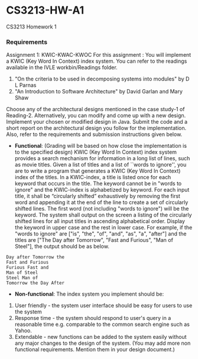 CS3213-HW-A1
============

CS3213 Homework 1

### Requirements

Assignment 1: KWIC-KWAC-KWOC
For this assignment :
You will implement a KWIC (Key Word In Context) index system. You can refer to the readings 
available in the IVLE workbin/Readings folder. 

1. "On the criteria to be used in decomposing systems into modules" by D L Parnas
2. "An Introduction to Software Architecture" by David Garlan and Mary Shaw

Choose any of the architectural designs mentioned in the case study-1 of Reading-2. 
Alternatively, you can modify and come up with a new design. 
Implement your chosen or modified design in Java. 
Submit the code and a short report on the architectural design you follow for the 
implementation.
Also, refer to the requirements and submission instructions given below.


* __Functional__: (Grading will be based on how close the implementation is to the specified design)
KWIC (Key Word In Context) index system provides a search mechanism for information in a 
long list of lines, such as movie titles. Given a list of titles and a list of ``words to ignore'', you 
are to write a program that generates a KWIC (Key Word In Context) index of the titles. In a 
KWIC-index, a title is listed once for each keyword that occurs in the title. The keyword cannot 
be in "words to ignore" and the KWIC-index is alphabetized by keyword.
For each input title, it shall be “circularly shifted” exhaustively by removing the first word and 
appending it at the end of the line to create a set of circularly shifted lines. The first word (not 
including "words to ignore") will be the keyword. The system shall output on the screen a listing 
of the circularly shifted lines for all input titles in ascending alphabetical order. Display the 
keyword in upper case and the rest in lower case.
For example, if the "words to ignore" are ["is", "the", "of", "and", "as", "a", "after"] and the 
titles are ["The Day after Tomorrow", "Fast and Furious", "Man of Steel"], the output should be 
as below.
```
Day after Tomorrow the
Fast and Furious
Furious Fast and
Man of Steel
Steel Man of
Tomorrow the Day After
```

* __Non-functional__: The index system you implement should be:
1. User friendly - the system user interface should be easy for users to use the system
2. Response time - the system should respond to user's query in a reasonable time e.g. 
   comparable to the common search engine such as Yahoo.
3. Extendable - new functions can be added to the system easily without any major 
   changes to the design of the system. 
  (You may add more non functional requirements. Mention them in your design document.)
